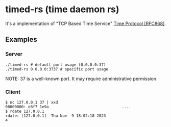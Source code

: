 # timed-rs (time daemon rs)

It's a implementation of "TCP Based Time Service" [Time Protocol [RFC868]](https://datatracker.ietf.org/doc/html/rfc868).


## Examples

### Server

```
./timed-rs # default port usage (0.0.0.0:37)
./timed-rs 0.0.0.0:3737 # specific port usage
```

NOTE: 37 is a well-known port. It may require administrative permission.

### Client

```
$ nc 127.0.0.1 37 | xxd
00000000: e8f7 1e9a                                ....
$ rdate 127.0.0.1
rdate: [127.0.0.1]	Thu Nov  9 18:02:18 2023
4
```
